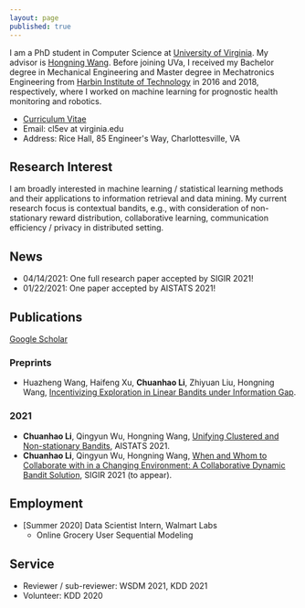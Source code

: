 ```yaml
---
layout: page
published: true
---
```


I am a PhD student in Computer Science at [University of Virginia](https://www.virginia.edu/). My advisor is [Hongning Wang](http://www.cs.virginia.edu/~hw5x/). 
Before joining UVa, I received my Bachelor degree in Mechanical Engineering and Master degree in Mechatronics Engineering from [Harbin Institute of Technology](http://en.hit.edu.cn/) in 2016 and 2018, respectively, where I worked on machine learning for prognostic health monitoring and robotics.

- [Curriculum Vitae](https://cyrilli.github.io/CV.pdf)
- Email: cl5ev at virginia.edu
- Address: Rice Hall, 85 Engineer's Way, Charlottesville, VA

## **Research Interest**
I am broadly interested in machine learning / statistical learning methods and their applications to information retrieval and data mining. My current research focus is contextual bandits, e.g., with consideration of non-stationary reward distribution, collaborative learning, communication efficiency / privacy in distributed setting.

## **News**
- 04/14/2021: One full research paper accepted by SIGIR 2021!
- 01/22/2021: One paper accepted by AISTATS 2021!


## **Publications**
[Google Scholar](https://scholar.google.com/citations?user=w2ShljkAAAAJ&hl=en&oi=ao)
### Preprints
- Huazheng Wang, Haifeng Xu, **Chuanhao Li**, Zhiyuan Liu, Hongning Wang, [Incentivizing Exploration in Linear Bandits under Information Gap](https://arxiv.org/abs/2104.03860).

### 2021
- **Chuanhao Li**, Qingyun Wu, Hongning Wang, [Unifying Clustered and Non-stationary Bandits](http://proceedings.mlr.press/v130/li21c/li21c.pdf), AISTATS 2021.
- **Chuanhao Li**, Qingyun Wu, Hongning Wang, [When and Whom to Collaborate with in a Changing Environment: A Collaborative Dynamic Bandit Solution](https://arxiv.org/abs/2104.07150), SIGIR 2021 (to appear).

## **Employment**

- [Summer 2020] Data Scientist Intern, Walmart Labs
  - Online Grocery User Sequential Modeling

## **Service**
- Reviewer / sub-reviewer: WSDM 2021, KDD 2021
- Volunteer: KDD 2020

